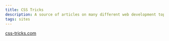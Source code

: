 ```yaml
---
title: CSS Tricks
description: A source of articles on many different web development topics.
tags: sites
---
```

<a href="https://css-tricks.com" target="blank">css-tricks.com</a>